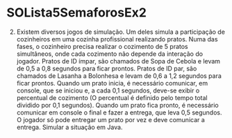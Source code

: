 # SOLista5SemaforosEx2
2) Existem diversos jogos de simulação. Um deles simula a participação de cozinheiros em uma
cozinha profissional realizando pratos. Numa das fases, o cozinheiro precisa realizar o cozimento
de 5 pratos simultâneos, onde cada cozimento não depende da interação do jogador. Pratos de ID
ímpar, são chamados de Sopa de Cebola e levam de 0,5 a 0,8 segundos para ficar prontos. Pratos
de ID par, são chamados de Lasanha a Bolonhesa e levam de 0,6 a 1,2 segundos para ficar prontos.
Quando um prato inicia, é necessário comunicar, em console, que se iniciou e, a cada 0,1 segundos,
deve-se exibir o percentual de cozimento (O percentual é definido pelo tempo total dividido por 0,1
segundos). Quando um prato fica pronto, é necessário comunicar em console o final e fazer a
entrega, que leva 0,5 segundos. O jogador só pode entregar um prato por vez e deve comunicar a
entrega. Simular a situação em Java.
